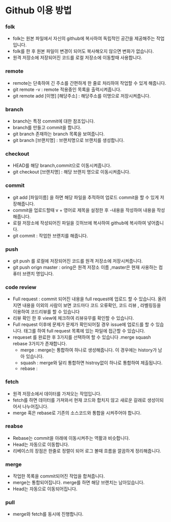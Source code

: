 Github 이용 방법
================
### folk
* folk는 원본 파일에서 자신의 github에 복사하여 독립적인 공간을 제공해주는 작업입니다.
* folk를 한 후 원본 파일이 변경이 되어도 복사해오지 않으면 변화가 없습니다.
* 원격 저장소에 저장되어진 코드를 로컬 저장소에 이동할때 사용합니다.

### remote
* remote는 단축하여 긴 주소를 간편하게 한 줄로 처리하여 작업할 수 있게 해줍니다.
* git remote -v : remote 적용중인 목록을 출력시켜줍니다.
* git remote add [이명] [해당주소] : 해당주소를 이명으로 저장시켜줍니다.

### branch
* branch는 특정 commit에 대한 참조입니다.
* branch를 만들고 commit을 합니다.
* git branch 존재하는 branch 목록을 보여줍니다.
* git branch [브랜치명] : 브랜치명으로 브랜치를 생성합니다.

### checkout 
* HEAD를 해당 branch,commit으로 이동시켜줍니다.
* git checkout [브랜치명] : 해당 브랜치 명으로 이동시켜줍니다.

### commit
* git add [파일이름] 을 하면 해당 파일을 추적하여 업로드 commit을 할 수 있게 저장해줍니다.
* commit을 업로드할때 v + 영어로 제목을 설정한 후 -내용을 작성하여 내용을 작성해줍니다.
* 로컬 저장소에 작성되어진 파일을 깃허브에 복사하여 github에 복사하여 넣어줍니다.
* git commit : 작업한 브랜치를 해줍니다.

### push
* git push 를 로컬에 저장되어진 코드를 원격 저장소에 저장시켜줍니다.
* git push orign master : oring은 원격 저장소 이름 ,master은 현재 사용하는 컴퓨터 브랜치 명입니다.


### code review
* Full request : commit 되어진 내용을 full request에 업로드 할 수 있습니다. 올려지면 내용을 이외의 사람이 보면 코드마다 코드 오류확인, 코드 리뷰 , 라벨링등을 이용하여 코드리뷰를 할 수 있습니다
* 리뷰 확인 한 후 view에 체크하여 리뷰유무를 확인할 수 있습니다.
* Full request 이후에 문제가 문제가 확인되어질 경우 issue에 업로드를 할 수 있습니다. 태그를 하여 full request 목록에 있는 파일에 접근할 수 있습니다.
* requeset 를 완료한 후 3가지를 선택하여 할 수 있습니다 .merge squash rebase 3가지가 존재합니다.
    * merge : merge는 통합하여 하나로 생성해줍니다. 이 경우에는 history가 남아 있습니다.
    * squash : merge와 달리 통합하면 histroy없이 하나로 통합하여 제출됩니다.
    * rebase : 
### fetch
* 원격 저장소에서 데이터를 가져오는 작업입니다.
* fetch를 하면 데이터를 가져와서 현재 코드와 합치지 않고 새로운 갈래로 생성이되어서 나누어집니다.
*  merge 혹은 rebase로 기존의 소스코드와 통합을 시켜주어야 합니다.
### reabse
* Rebase는 commit을 아래에 이동시켜주는 역활과 비슷합니다.
* Head는 자동으로 이동합니다.
* 리베이스의 장점은 한줄로 정렬이 되어 로그 볼때 흐름을 깔끔하게 정리해줍니다.
### merge
* 작업한 목록을 commit되어진 작업을 합쳐줍니다.
* merge는 통합되어집니다. merge를 하면 해당 브랜치는 남아있습니다.
* Head는 자동으로 이동되어집니다.
### pull
* merge와 fetch를 동시에 진행합니다.